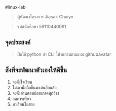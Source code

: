 #linux-lab

> ผู้พัฒนาโครงการ  Jiasak Chaiyo

> รหัสนักศึกษา	59110440091

## จุดประสงค์

> ฝึกใช้ python ทำ CLI โปรแกรมตามแบบ githubavatar

## สิ่งที่จะพัฒนาตัวเองให้ดีขึ้น

1. จะตั้งใจเรียน
2. ไม่เอามือถือขึ้นมาเล่นอีกแล้ว
3. จะตั้งอ่านสอบปลายภาคทุกวิชา
4. ลดการเที่ยว
5. มาเรียนไม่สาย
